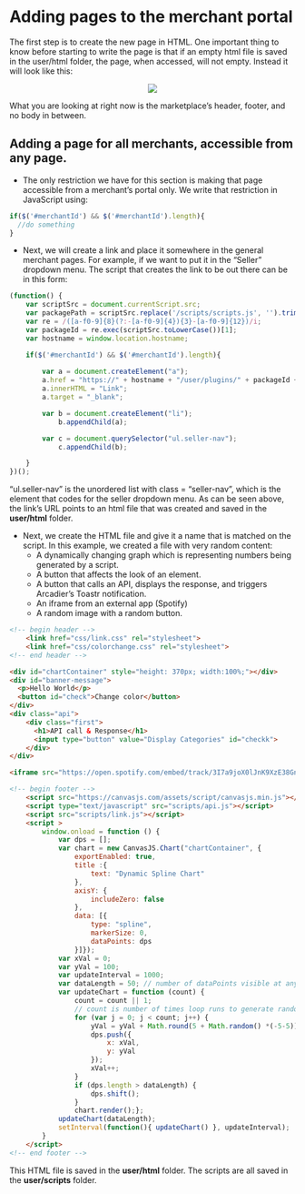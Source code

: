 # Adding pages to the merchant portal #
The first step is to create the new page in HTML. One important thing to know before starting to
write the page is that if an empty html file is saved in the user/html folder, the page, when accessed,
will not empty.
Instead it will look like this:

<p align="center"><img src="https://drive.google.com/uc?id=1UBVbRDJPewDOMhBHeQGa3rOUWV2b4nwR"/></p>

What you are looking at right now is the marketplace’s header, footer, and no body in between.

## Adding a page for all merchants, accessible from any page. ##
* The only restriction we have for this section is making that page accessible from a merchant’s portal only. We write that restriction in JavaScript using:
```javascript
if($('#merchantId') && $('#merchantId').length){
  //do something
}
```
* Next, we will create a link and place it somewhere in the general merchant pages. For example, if we want to put it in the “Seller” dropdown menu. The script that creates the link to be out there can be in this form:

```javascript
(function() {
    var scriptSrc = document.currentScript.src;
    var packagePath = scriptSrc.replace('/scripts/scripts.js', '').trim();
    var re = /([a-f0-9]{8}(?:-[a-f0-9]{4}){3}-[a-f0-9]{12})/i;
    var packageId = re.exec(scriptSrc.toLowerCase())[1];
    var hostname = window.location.hostname;

    if($('#merchantId') && $('#merchantId').length){
      
        var a = document.createElement("a"); 
        a.href = "https://" + hostname + "/user/plugins/" + packageId + "/link.html";
        a.innerHTML = "Link"; 
        a.target = "_blank";

        var b = document.createElement("li");
            b.appendChild(a);

        var c = document.querySelector("ul.seller-nav");
            c.appendChild(b);

    }
})();
```

“ul.seller-nav” is the unordered list with class = “seller-nav”, which is the element that codes for the
seller dropdown menu.
As can be seen above, the link’s URL points to an html file that was created and saved in the **user/html** folder.

* Next, we create the HTML file and give it a name that is matched on the script. In this example, we created a file with very random content:
  * A dynamically changing graph which is representing numbers being generated by a script.
  * A button that affects the look of an element.
  * A button that calls an API, displays the response, and triggers Arcadier’s Toastr notification.
  * An iframe from an external app (Spotify)
  * A random image with a random button.
```html 
<!-- begin header -->
	<link href="css/link.css" rel="stylesheet">
	<link href="css/colorchange.css" rel="stylesheet">
<!-- end header -->

<div id="chartContainer" style="height: 370px; width:100%;"></div>
<div id="banner-message">
  <p>Hello World</p>
  <button id="check">Change color</button>
</div>
<div class="api">
	<div class="first">
	  <h1>API call & Response</h1>
	  <input type="button" value="Display Categories" id="checkk">
	</div>
</div>

<iframe src="https://open.spotify.com/embed/track/3I7a9joX0lJnK9XzE38GnD" width="300" height="380" frameborder="0" allowtransparency="true" allow="encrypted-media"></iframe>

<!-- begin footer -->
	<script src="https://canvasjs.com/assets/script/canvasjs.min.js"></script> 
	<script type="text/javascript" src="scripts/api.js"></script>
	<script src="scripts/link.js"></script> 
	<script >
		window.onload = function () {
			var dps = [];
			var chart = new CanvasJS.Chart("chartContainer", {
				exportEnabled: true,
				title :{
					text: "Dynamic Spline Chart"
				},
				axisY: {
					includeZero: false
				},
				data: [{
					type: "spline",
					markerSize: 0,
					dataPoints: dps 
				}]});
			var xVal = 0;
			var yVal = 100;
			var updateInterval = 1000;
			var dataLength = 50; // number of dataPoints visible at any point
			var updateChart = function (count) {
				count = count || 1;
				// count is number of times loop runs to generate random dataPoints.
				for (var j = 0; j < count; j++) {	
					yVal = yVal + Math.round(5 + Math.random() *(-5-5));
					dps.push({
						x: xVal,
						y: yVal
					});
					xVal++;
				}
				if (dps.length > dataLength) {
					dps.shift();
				}
				chart.render();};
			updateChart(dataLength); 
			setInterval(function(){ updateChart() }, updateInterval); 
		}
	</script>
<!-- end footer -->
```

This HTML file is saved in the **user/html** folder.
The scripts are all saved in the **user/scripts** folder.
